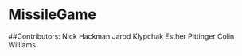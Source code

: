 # MissileGame

##Contributors:
    Nick Hackman
    Jarod Klypchak
    Esther Pittinger
    Colin Williams